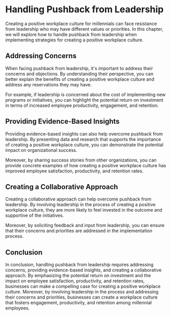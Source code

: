 Handling Pushback from Leadership
====================================================================================

Creating a positive workplace culture for millennials can face resistance from leadership who may have different values or priorities. In this chapter, we will explore how to handle pushback from leadership when implementing strategies for creating a positive workplace culture.

Addressing Concerns
-------------------

When facing pushback from leadership, it's important to address their concerns and objections. By understanding their perspective, you can better explain the benefits of creating a positive workplace culture and address any reservations they may have.

For example, if leadership is concerned about the cost of implementing new programs or initiatives, you can highlight the potential return on investment in terms of increased employee productivity, engagement, and retention.

Providing Evidence-Based Insights
---------------------------------

Providing evidence-based insights can also help overcome pushback from leadership. By presenting data and research that supports the importance of creating a positive workplace culture, you can demonstrate the potential impact on organizational success.

Moreover, by sharing success stories from other organizations, you can provide concrete examples of how creating a positive workplace culture has improved employee satisfaction, productivity, and retention rates.

Creating a Collaborative Approach
---------------------------------

Creating a collaborative approach can help overcome pushback from leadership. By involving leadership in the process of creating a positive workplace culture, they are more likely to feel invested in the outcome and supportive of the initiatives.

Moreover, by soliciting feedback and input from leadership, you can ensure that their concerns and priorities are addressed in the implementation process.

Conclusion
----------

In conclusion, handling pushback from leadership requires addressing concerns, providing evidence-based insights, and creating a collaborative approach. By emphasizing the potential return on investment and the impact on employee satisfaction, productivity, and retention rates, businesses can make a compelling case for creating a positive workplace culture. Moreover, by involving leadership in the process and addressing their concerns and priorities, businesses can create a workplace culture that fosters engagement, productivity, and retention among millennial employees.
